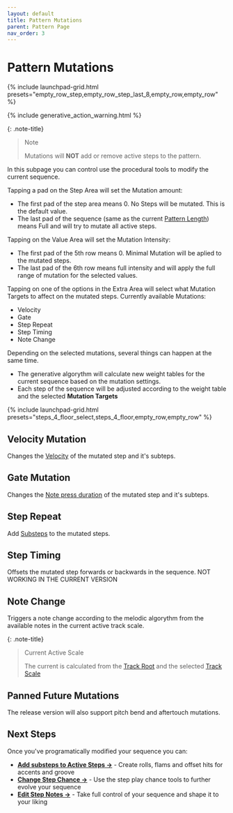```yaml
---
layout: default
title: Pattern Mutations
parent: Pattern Page
nav_order: 3
---
```


# Pattern Mutations

{% include launchpad-grid.html presets="empty_row_step,empty_row_step_last_8,empty_row,empty_row" %}

{% include generative_action_warning.html %}

{: .note-title}
> Note
>
> Mutations will **NOT** add or remove active steps to the pattern.

In this subpage you can control use the procedural tools to modify the current sequence.

Tapping a pad on the Step Area will set the Mutation amount:

- The first pad of the step area means 0. No Steps will be mutated. This is the default value.
- The last pad of the sequence (same as the current [Pattern Length](pattern-length.html)) means Full and will try to mutate all active steps.

Tapping on the Value Area will set the Mutation Intensity:

- The first pad of the 5th row means 0. Minimal Mutation will be aplied to the mutated steps.
- The last pad of the 6th row means full intensity and will apply the full range of mutation for the selected values.

Tapping on one of the options in the Extra Area will select what Mutation Targets to affect on the mutated steps. Currently available Mutations:

- Velocity
- Gate
- Step Repeat
- Step Timing
- Note Change

Depending on the selected mutations, several things can happen at the same time.

- The generative algorythm will calculate new weight tables for the current sequence based on the mutation settings.
- Each step of the sequence will be adjusted according to the weight table and the selected **Mutation Targets**

{% include launchpad-grid.html presets="steps_4_floor_select,steps_4_floor,empty_row,empty_row" %}

## Velocity Mutation

Changes the [Velocity](../notes-page/notes-velocity.html) of the mutated step and it's subteps.

## Gate Mutation

Changes the [Note press duration](../notes-page/notes-gate.md) of the mutated step and it's subteps.

## Step Repeat

Add [Substeps](pattern-substeps.html) to the mutated steps.

## Step Timing

Offsets the mutated step forwards or backwards in the sequence.
NOT WORKING IN THE CURRENT VERSION

## Note Change

Triggers a note change according to the melodic algorythm from the available notes in the current active track scale.

{: .note-title}
> Current Active Scale
>
> The current is calculated from the [Track Root](../track-settings/root-note.html) and the selected [Track Scale](../track-settings/track-scale.html)

## Panned Future Mutations

The release version will also support pitch bend and aftertouch mutations.

## Next Steps

Once you've programatically modified your sequence you can:

- **[Add substeps to Active Steps →](pattern-substeps.html)** - Create rolls, flams and offset hits for accents and groove
- **[Change Step Chance →](pattern-chance.html)** - Use the step play chance tools to further evolve your sequence
- **[Edit Step Notes →](../notes-page/index.md)** - Take full control of your sequence and shape it to your liking
